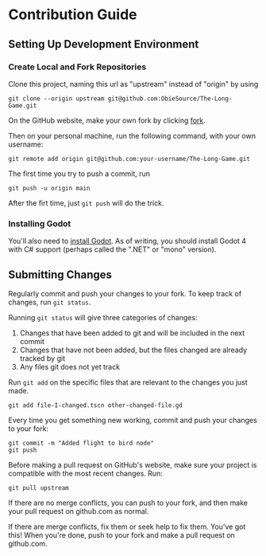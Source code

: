 # Contribution Guide

## Setting Up Development Environment

### Create Local and Fork Repositories

Clone this project, naming this url as "upstream" instead of "origin" by using

```
git clone --origin upstream git@github.com:ObieSource/The-Long-Game.git
```

On the GitHub website, make your own fork by clicking [fork](https://github.com/ObieSource/The-Long-Game/fork).

Then on your personal machine, run the following command, with your own username:

```
git remote add origin git@github.com:your-username/The-Long-Game.git
```

The first time you try to push a commit, run

```
git push -u origin main
```

After the firt time, just `git push` will do the trick.

### Installing Godot

You'll also need to [install Godot](https://godotengine.org/download/). As of writing, you should install Godot 4 with C# support (perhaps called the ".NET" or "mono" version).

## Submitting Changes

Regularly commit and push your changes to your fork. To keep track of changes, run `git status`.

Running `git status` will give three categories of changes:

1. Changes that have been added to git and will be included in the next commit
2. Changes that have not been added, but the files changed are already tracked by git
3. Any files git does not yet track

Run `git add` on the specific files that are relevant to the changes you just made.
```
git add file-I-changed.tscn other-changed-file.gd
```

Every time you get something new working, commit and push your changes to your fork:
```
git commit -m "Added flight to bird node"
git push
```

Before making a pull request on GitHub's website, make sure your project is compatible with the most recent changes. Run:
```
git pull upstream
```

If there are no merge conflicts, you can push to your fork, and then make your pull request on github.com as normal.

If there are merge conflicts, fix them or seek help to fix them. You've got this! When you're done, push to your fork and make a pull request on github.com.
